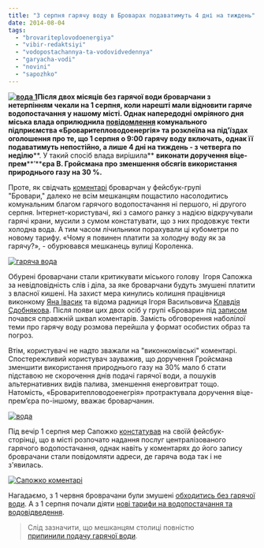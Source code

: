 ```yaml
---
title: "З серпня гарячу воду в Броварах подаватимуть 4 дні на тиждень"
date: 2014-08-04
tags: 
  - "brovariteplovodoenergiya"
  - "vibir-redaktsiyi"
  - "vodopostachannya-ta-vodovidvedennya"
  - "garyacha-vodi"
  - "novini"
  - "sapozhko"
---
```


**[![вода 1](https://mpz.brovary.org/wp-content/uploads/2014/08/voda-1.jpg)](https://mpz.brovary.org/wp-content/uploads/2014/08/voda-1.jpg)Після двох місяців без гарячої води броварчани з нетерпінням чекали на 1 серпня, коли нарешті мали відновити гаряче водопостачання у нашому місті. Однак напередодні омріяного дня міська влада оприлюднила [**повідомлення**](http://docs.pravo-znaty.org.ua/p12829/31.07.2014) **комунального підприємства «Броваритепловодоенергія»** та розклеїла **на під'їздах**  оголошення про те, що 1 серпня о 9:00 гарячу воду включать, однак її подаватимуть непостійно, а лише 4 дні на тиждень - з четверга по неділю****. У такий спосіб влада вирішила** **виконати доручення віце-прем****’****єра В. Гройсмана про зменшення обсягів використання природнього газу на 30 %.**

Проте, як свідчать [коментарі](https://www.facebook.com/photo.php?fbid=828754077148204&set=gm.872119196151381&type=1&theater) броварчан у фейсбук-групі "Бровари," далеко не всім мешканцям пощастило насолодитись комунальним благом гарячого водопостачання ні першого, ні другого серпня. Інтернет-користувачі, які з самого ранку з надією відкручували гарячі крани, мусили з сумом констатувати, що з них продовжує текти холодна вода. А тим часом лічильники порахували ці кубометри по новому тарифу. «Чому я повинен платити за холодну воду як за гарячу?», - обурювався мешканець вулиці Короленка.

[![гаряча вода](https://mpz.brovary.org/wp-content/uploads/2014/08/garyacha-voda.jpg)](https://mpz.brovary.org/wp-content/uploads/2014/08/garyacha-voda.jpg)

Обурені броварчани стали критикувати міського голову  Ігоря Сапожка за невідповідність слів і діла, за яке броварчани будуть змушені платити з власної кишені. На захист мера кинулись колишня працівниця виконкому [Яна Івасик](https://www.facebook.com/groups/brovary/permalink/872119196151381/?comment_id=872187356144565&offset=50&total_comments=66) та відома радниця Ігоря Васильовича [Клавдія Сдобнякова](https://www.facebook.com/groups/brovary/permalink/872119196151381/?comment_id=872202816143019&offset=0&total_comments=66). Після появи цих двох осіб у групі «Бровари» під [записом](https://www.facebook.com/photo.php?fbid=828754077148204&set=gm.872119196151381&type=1) почався справжній шквал коментарів. Замість обговорення наболілої теми про гарячу воду розмова перейшла у формат особистих образ та погроз.

Втім, користувачі не надто зважали на "виконкомівські" коментарі. Спостережливий користувач зауважив, що доручення Гройсмана зменшити використання природнього газу на 30% мало б стати підставою не скорочення днів подачі гарячої води, а пошуків альтернативних видів палива, зменшення енерговитрат тощо. Натомість, «Броваритепловодоенегрія» протрактувала доручення віце-прем’єра по-іншому, вважає броварчанин.

[![вода](https://mpz.brovary.org/wp-content/uploads/2014/08/voda.jpg)](https://mpz.brovary.org/wp-content/uploads/2014/08/voda.jpg)

Під вечір 1 серпня мер Сапожко [констатував](https://www.facebook.com/i.sapozhko/posts/1453358798269135) на своїй фейсбук-сторінці, що в місті розпочато надання послуг централізованого гарячого водопостачання, однак навіть у коментарях до його запису броврачани стали повідомляти адреси, де гаряча вода так і не з'явилась.

[![Сапожко коментарі](https://mpz.brovary.org/wp-content/uploads/2014/08/Sapozhko-komentari.jpg)](https://mpz.brovary.org/wp-content/uploads/2014/08/Sapozhko-komentari.jpg)

Нагадаємо, з 1 червня броврачани були змушені [обходитись без гарячої води](https://mpz.brovary.org/u-chervni-ta-lipni-brovarchanam-dovedetsya-nagrivati-vodu-samotuzhki/). А з 1 серпня почали діяти [нові тарифи на водопостачання та водовідведення](https://mpz.brovary.org/z-1-lipnya-zrostut-tarifi-na-holodnu-vodu-ta-shhe-pidskochit-tsina-za-pidigriv-i-teplo/).

> Слід зазначити, що мешканцям столиці повністю [припинили подачу гарячої води](http://www.day.kiev.ua/uk/news/040814-u-kiievi-vidklyuchili-garyachu-vodu-usim-spozhivacham).

